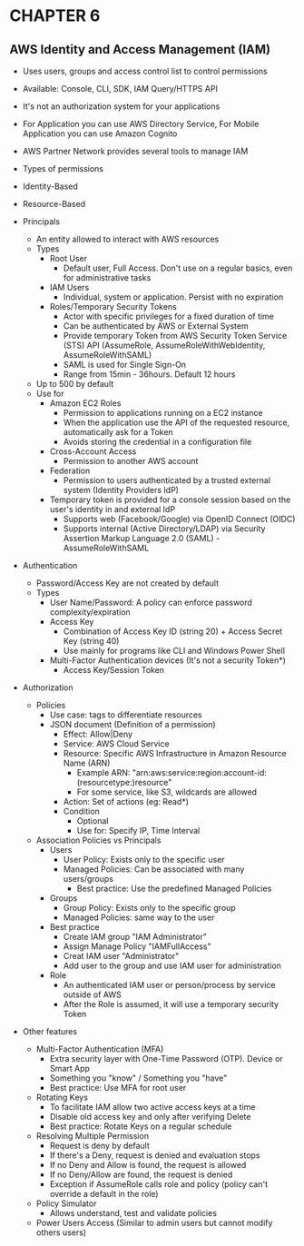# CHAPTER 6

## AWS Identity and Access Management (IAM)

* Uses users, groups and access control list to control permissions
* Available: Console, CLI, SDK, IAM Query/HTTPS API
* It's not an authorization system for your applications
* For Application you can use AWS Directory Service, For Mobile Application you can use Amazon Cognito
* AWS Partner Network provides several tools to manage IAM
* Types of permissions
 * Identity-Based
 * Resource-Based

* Principals
  * An entity allowed to interact with AWS resources
  * Types
    * Root User
      * Default user, Full Access. Don't use on a regular basics, even for administrative tasks
    * IAM Users
      * Individual, system or application. Persist with no expiration
    * Roles/Temporary Security Tokens
      * Actor with specific privileges for a fixed duration of time
      * Can be authenticated by AWS or External System
      * Provide temporary Token from AWS Security Token Service (STS) API (AssumeRole, AssumeRoleWithWebIdentity, AssumeRoleWithSAML)
      * SAML is used for Single Sign-On
      * Range from 15min - 36hours. Default 12 hours
  * Up to 500 by default
  * Use for
    * Amazon EC2 Roles
      * Permission to applications running on a EC2 instance
      * When the application use the API of the requested resource, automatically ask for a Token
      * Avoids storing the credential in a configuration file
    * Cross-Account Access
      * Permission to another AWS account
    * Federation
      * Permission to users authenticated by a trusted external system (Identity Providers IdP)
    * Temporary token is provided for a console session based on the user's identity in and external IdP
      * Supports web (Facebook/Google) via OpenID Connect (OIDC)
      * Supports internal (Active Directory/LDAP) via Security Assertion Markup Language 2.0 (SAML) - AssumeRoleWithSAML

* Authentication
  * Password/Access Key are not created by default
  * Types
    * User Name/Password: A policy can enforce password complexity/expiration
    * Access Key
      * Combination of Access Key ID (string 20) + Access Secret Key (string 40)
      * Use mainly for programs like CLI and Windows Power Shell
    * Multi-Factor Authentication devices (It's not a security Token*)
      * Access Key/Session Token

* Authorization
  * Policies
    * Use case: tags to differentiate resources
    * JSON document (Definition of a permission)
      * Effect: Allow|Deny
      * Service: AWS Cloud Service
      * Resource: Specific AWS Infrastructure in Amazon Resource Name (ARN)
        * Example ARN: "arn:aws:service:region:account-id:(resourcetype:)resource"
        * For some service, like S3, wildcards are allowed
      * Action: Set of actions (eg: Read*)
      * Condition
        * Optional
        * Use for: Specify IP, Time Interval
  * Association Policies vs Principals
    * Users
      * User Policy: Exists only to the specific user
      * Managed Policies: Can be associated with many users/groups
        * Best practice: Use the predefined Managed Policies
    * Groups
      * Group Policy: Exists only to the specific group
      * Managed Policies: same way to the user
    * Best practice
      * Create IAM group "IAM Administrator"
      * Assign Manage Policy "IAMFullAccess"
      * Creat IAM user "Administrator"
      * Add user to the group and use IAM user for administration
    * Role
      * An authenticated IAM user or person/process by service outside of AWS
      * After the Role is assumed, it will use a temporary security Token

* Other features
  * Multi-Factor Authentication (MFA)
    * Extra security layer with One-Time Password (OTP). Device or Smart App
    * Something you "know" / Something you "have"
    * Best practice: Use MFA for root user
  * Rotating Keys
    * To facilitate IAM allow two active access keys at a time
    * Disable old access key and only after verifying Delete
    * Best practice: Rotate Keys on a regular schedule
  * Resolving Multiple Permission
    * Request is deny by default
    * If there's a Deny, request is denied and evaluation stops
    * If no Deny and Allow is found, the request is allowed
    * If no Deny/Allow are found, the request is denied
    * Exception if AssumeRole calls role and policy (policy can't override a default in the role)
  * Policy Simulator
    * Allows understand, test and validate policies
  * Power Users Access (Similar to admin users but cannot modify others users)

